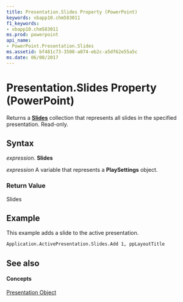 ```yaml
---
title: Presentation.Slides Property (PowerPoint)
keywords: vbapp10.chm583011
f1_keywords:
- vbapp10.chm583011
ms.prod: powerpoint
api_name:
- PowerPoint.Presentation.Slides
ms.assetid: bf481c73-3508-a074-eb2c-a5df62e55a5c
ms.date: 06/08/2017
---
```



# Presentation.Slides Property (PowerPoint)

Returns a **[Slides](slides-object-powerpoint.md)** collection that represents all slides in the specified presentation. Read-only.


## Syntax

 _expression_. **Slides**

 _expression_ A variable that represents a **PlaySettings** object.


### Return Value

Slides


## Example

This example adds a slide to the active presentation.


```vb
Application.ActivePresentation.Slides.Add 1, ppLayoutTitle
```


## See also


#### Concepts


[Presentation Object](presentation-object-powerpoint.md)

